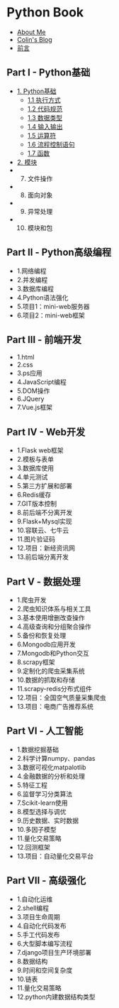 # Python Book

* [About Me](http://colin-chang.site/about/)
* [Colin's Blog](http://colin-chang.site)
* [前言](README.md)

## Part I - Python基础
* [1. Python基础](part1/intro.md)
    * [1.1 执行方式](part1/ide.md)
    * [1.2 代码规范](part1/standard.md)
    * [1.3 数据类型](part1/variabletype.md)
    * [1.4 输入输出](part1/inout.md)
    * [1.5 运算符](part1/operator.md)
    * [1.6 流程控制语句](part1/processctrl.md)
    * [1.7 函数](part1/function.md)
* [2. 模块](part1/module.md)
* 7. 文件操作
* 8. 面向对象
* 9. 异常处理
* 10. 模块和包

## Part Ⅱ - Python高级编程
* 1.网络编程
* 2.并发编程 
* 3.数据库编程
* 4.Python语法强化
* 5.项目1：mini-web服务器
* 6.项目2：mini-web框架

## Part Ⅲ - 前端开发
* 1.html
* 2.css
* 3.ps应用 
* 4.JavaScript编程
* 5.DOM操作
* 6.JQuery
* 7.Vue.js框架

## Part IV -  Web开发
* 1.Flask web框架
* 2.模板与表单
* 3.数据库使用 
* 4.单元测试
* 5.第三方扩展和部署
* 6.Redis缓存
* 7.GIT版本控制
* 8.前后端不分离开发
* 9.Flask+Mysql实现
* 10.容联云、七牛云
* 11.图片验证码
* 12.项目：新经资讯网
* 13.前后端分离开发

## Part V -  数据处理
* 1.爬虫开发
* 2.爬虫知识体系与相关工具
* 3.基本使用增删改查操作 
* 4.高级查询和分组聚合操作
* 5.备份和恢复处理
* 6.Mongodb应用开发
* 7.Mongodb和Python交互
* 8.scrapy框架
* 9.定制化的爬虫采集系统
* 10.数据的抓取和存储
* 11.scrapy-redis分布式组件
* 12.项目：全国空气质量采集爬虫
* 13.项目：电商广告推荐系统

## Part Ⅵ -  人工智能
* 1.数据挖掘基础
* 2.科学计算numpy、pandas
* 3.数据可视化matpalotlib 
* 4.金融数据的分析和处理
* 5.特征工程
* 6.监督学习分类算法
* 7.Scikit-learn使用
* 8.模型选择与调优
* 9.历史数据、实时数据
* 10.多因子模型
* 11.量化交易策略
* 12.回测框架
* 13.项目：自动量化交易平台

## Part Ⅶ -  高级强化
* 1.自动化运维
* 2.shell编程
* 3.项目生命周期 
* 4.自动化代码发布
* 5.手工代码发布
* 6.大型脚本编写流程
* 7.django项目生产环境部署
* 8.数据结构
* 9.时间和空间复杂度
* 10.链表
* 11.量化交易策略
* 12.python内建数据结构类型